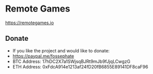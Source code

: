 # Remote Games
https://remotegames.io

## Donate
  * If you like the project and would like to donate:
  * https://paypal.me/fossephate
  * BTC Address: 17hDC2X7a1SWjsqBJRt9mJb9fJjqLCwgzG
  * ETH Address: 0xFdcA914e1213af24fD20fB6855E89141DF8caF96
